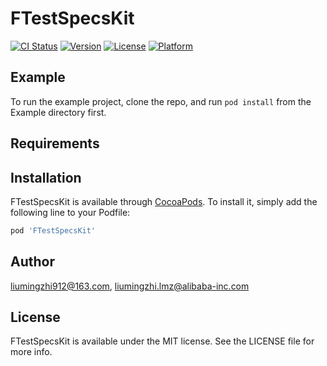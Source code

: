 # FTestSpecsKit

[![CI Status](https://img.shields.io/travis/liumingzhi912@163.com/FTestSpecsKit.svg?style=flat)](https://travis-ci.org/liumingzhi912@163.com/FTestSpecsKit)
[![Version](https://img.shields.io/cocoapods/v/FTestSpecsKit.svg?style=flat)](https://cocoapods.org/pods/FTestSpecsKit)
[![License](https://img.shields.io/cocoapods/l/FTestSpecsKit.svg?style=flat)](https://cocoapods.org/pods/FTestSpecsKit)
[![Platform](https://img.shields.io/cocoapods/p/FTestSpecsKit.svg?style=flat)](https://cocoapods.org/pods/FTestSpecsKit)

## Example

To run the example project, clone the repo, and run `pod install` from the Example directory first.

## Requirements

## Installation

FTestSpecsKit is available through [CocoaPods](https://cocoapods.org). To install
it, simply add the following line to your Podfile:

```ruby
pod 'FTestSpecsKit'
```

## Author

liumingzhi912@163.com, liumingzhi.lmz@alibaba-inc.com

## License

FTestSpecsKit is available under the MIT license. See the LICENSE file for more info.

